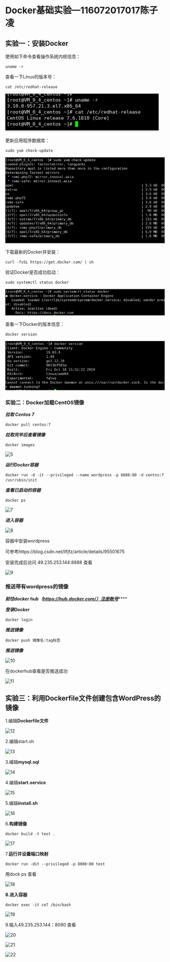 # Docker基础实验—116072017017陈子凌

## 实验一：安装Docker

使用如下命令查看操作系统内核信息：

```
uname -r
```

查看一下Linux的版本号：

```
cat /etc/redhat-release
```

![1](https://github.com/czl233456/CHENZL/blob/master/image3/1.png)

更新应用程序数据库：

```
sudo yum check-update
```

![2](https://github.com/czl233456/CHENZL/blob/master/image3/2.png)

下载最新的Docker并安装：

```
curl -fsSL https://get.docker.com/ | sh
```

验证Docker是否成功启动：

```
sudo systemctl status docker
```

![3](https://github.com/czl233456/CHENZL/blob/master/image3/3.png)

查看一下Docker的版本信息：

```
docker version
```

![4](https://github.com/czl233456/CHENZL/blob/master/image3/4.png)

### 实验二：Docker加载CentOS镜像

***拉取 Centos 7***

```
docker pull centos:7
```

***拉取完毕后查看镜像***

```
docker images
```

![5](https://github.com/czl233456/CHENZL/blob/master\image3\5.png)

***运行Docker容器***

```
docker run -d -it --privileged --name wordpress -p 8888:80 -d centos:7 /usr/sbin/init
```

***查看已启动的容器***

```
docker ps
```

![7](https://github.com/czl233456/CHENZL/blob/master\image3\7.png)

***进入容器***

![8](https://github.com/czl233456/CHENZL/blob/master\image3\8.png)

容器中安装wordpress

可参考https://blog.csdn.net/llfjfz/article/details/95501675

安装完成后访问 49.235.253.144:8888 查看

![9](https://github.com/czl233456/CHENZL/blob/master\image3\9.png)

### 推送带有wordpress的镜像

***前往docker hub（https://hub.docker.com/）注册账号*******

***登录Docker***

```
docker login
```

***推送镜像***

```
docker push 镜像名:tag标签
```

***推送镜像***

![10](https://github.com/czl233456/CHENZL/blob/master\image3\10.png)

在dockerhub查看是否推送成功

![11](https://github.com/czl233456/CHENZL/blob/master\image3\11.png)

## 实验三：利用Dockerfile文件创建包含WordPress的镜像

1.编辑**Dockerfile文件**

![12](https://github.com/czl233456/CHENZL/blob/master\image3\12.png)

2.编辑start.sh

![13](https://github.com/czl233456/CHENZL/blob/master\image3\13.png)

3.编辑**mysql.sql**

![14](https://github.com/czl233456/CHENZL/blob/master\image3\14.png)

4.编辑**start.service**

![15](https://github.com/czl233456/CHENZL/blob/master\image3\15.png)

5.编辑**install.sh**

![16](https://github.com/czl233456/CHENZL/blob/master\image3\16.png)

6.**构建镜像**

```
docker build -t test .
```

![17](https://github.com/czl233456/CHENZL/blob/master\image3\17.png)

7.**运行并设置端口映射**

```
docker run -dit --privileged -p 8080:80 test
```

用dock ps 查看

![18](https://github.com/czl233456/CHENZL/blob/master\image3\18.png)

**8.进入容器**

```
docker exec -it ce7 /bin/bash
```

![19](https://github.com/czl233456/CHENZL/blob/master\image3\19.png)

9.输入49.235.253.144：8080 查看

![20](https://github.com/czl233456/CHENZL/blob/master\image3\20.png)

![21](https://github.com/czl233456/CHENZL/blob/master\image3\21.png)

![22](https://github.com/czl233456/CHENZL/blob/master\image3\22.png)

